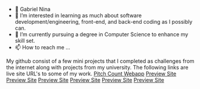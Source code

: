 - 👋 Gabriel Nina
- 👀 I’m interested in learning as much about software development/engineering, front-end, and back-end coding as I possibly can.
- 🌱 I’m currently pursuing a degree in Computer Science to enhance my skill set.
- 📫 How to reach me ...

My github consist of a few mini projects that I completed as challenges from the internet along with projects from my university.
The following links are live site URL's to some of my work.
[Pitch Count Webapp](https://crazy-candyman.github.io/Pitch-Count-App/)
[Preview Site](https://crazy-candyman.github.io/Pitch-Count-App/)
[Preview Site](https://crazy-candyman.github.io/Pitch-Count-App/)
[Preview Site](https://crazy-candyman.github.io/Pitch-Count-App/)
[Preview Site](https://crazy-candyman.github.io/Pitch-Count-App/)
[Preview Site](https://crazy-candyman.github.io/Pitch-Count-App/)
[Preview Site](https://crazy-candyman.github.io/Pitch-Count-App/)

<!---
Crazy-Candyman/Crazy-Candyman is a ✨ special ✨ repository because its `README.md` (this file) appears on your GitHub profile.
You can click the Preview link to take a look at your changes.
--->
